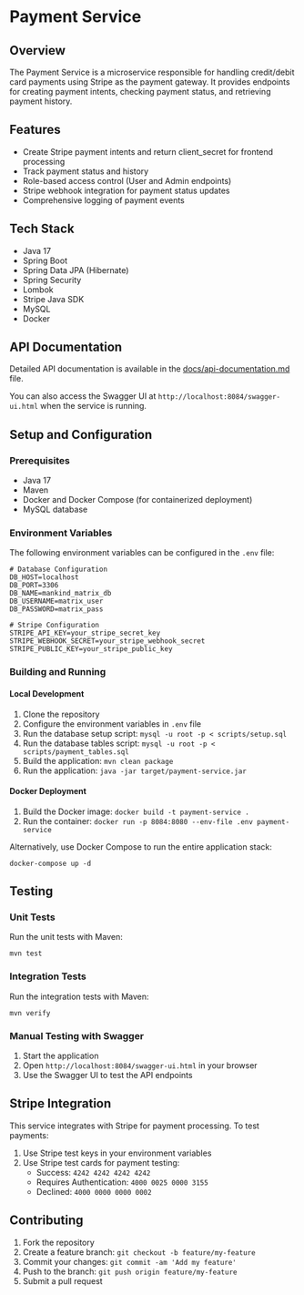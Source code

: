 # Payment Service

## Overview

The Payment Service is a microservice responsible for handling credit/debit card payments using Stripe as the payment gateway. It provides endpoints for creating payment intents, checking payment status, and retrieving payment history.

## Features

- Create Stripe payment intents and return client_secret for frontend processing
- Track payment status and history
- Role-based access control (User and Admin endpoints)
- Stripe webhook integration for payment status updates
- Comprehensive logging of payment events

## Tech Stack

- Java 17
- Spring Boot
- Spring Data JPA (Hibernate)
- Spring Security
- Lombok
- Stripe Java SDK
- MySQL
- Docker

## API Documentation

Detailed API documentation is available in the [docs/api-documentation.md](docs/api-documentation.md) file.

You can also access the Swagger UI at `http://localhost:8084/swagger-ui.html` when the service is running.

## Setup and Configuration

### Prerequisites

- Java 17
- Maven
- Docker and Docker Compose (for containerized deployment)
- MySQL database

### Environment Variables

The following environment variables can be configured in the `.env` file:

```
# Database Configuration
DB_HOST=localhost
DB_PORT=3306
DB_NAME=mankind_matrix_db
DB_USERNAME=matrix_user
DB_PASSWORD=matrix_pass

# Stripe Configuration
STRIPE_API_KEY=your_stripe_secret_key
STRIPE_WEBHOOK_SECRET=your_stripe_webhook_secret
STRIPE_PUBLIC_KEY=your_stripe_public_key
```

### Building and Running

#### Local Development

1. Clone the repository
2. Configure the environment variables in `.env` file
3. Run the database setup script: `mysql -u root -p < scripts/setup.sql`
4. Run the database tables script: `mysql -u root -p < scripts/payment_tables.sql`
5. Build the application: `mvn clean package`
6. Run the application: `java -jar target/payment-service.jar`

#### Docker Deployment

1. Build the Docker image: `docker build -t payment-service .`
2. Run the container: `docker run -p 8084:8080 --env-file .env payment-service`

Alternatively, use Docker Compose to run the entire application stack:

```
docker-compose up -d
```

## Testing

### Unit Tests

Run the unit tests with Maven:

```
mvn test
```

### Integration Tests

Run the integration tests with Maven:

```
mvn verify
```

### Manual Testing with Swagger

1. Start the application
2. Open `http://localhost:8084/swagger-ui.html` in your browser
3. Use the Swagger UI to test the API endpoints

## Stripe Integration

This service integrates with Stripe for payment processing. To test payments:

1. Use Stripe test keys in your environment variables
2. Use Stripe test cards for payment testing:
   - Success: `4242 4242 4242 4242`
   - Requires Authentication: `4000 0025 0000 3155`
   - Declined: `4000 0000 0000 0002`

## Contributing

1. Fork the repository
2. Create a feature branch: `git checkout -b feature/my-feature`
3. Commit your changes: `git commit -am 'Add my feature'`
4. Push to the branch: `git push origin feature/my-feature`
5. Submit a pull request